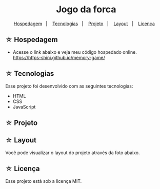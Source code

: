 <h1 align="center">Jogo da forca</h1>

<p align="center">
  <a href="#-hospedagem">Hospedagem</a>&nbsp;&nbsp;&nbsp;|&nbsp;&nbsp;&nbsp;
  <a href="#-tecnologias">Tecnologias</a>&nbsp;&nbsp;&nbsp;|&nbsp;&nbsp;&nbsp;
  <a href="#-projeto">Projeto</a>&nbsp;&nbsp;&nbsp;|&nbsp;&nbsp;&nbsp;
  <a href="#-layout">Layout</a>&nbsp;&nbsp;&nbsp;|&nbsp;&nbsp;&nbsp;
  <a href="#-licença">Licença</a>&nbsp;&nbsp;&nbsp;
</p>

## ☆ Hospedagem

- Acesse o link abaixo e veja meu código hospedado online.<br>
https://https-shini.github.io/memory-game/

## ☆ Tecnologias

Esse projeto foi desenvolvido com as seguintes tecnologias:
- HTML
- CSS
- JavaScript

## ☆ Projeto

## ☆ Layout

Você pode visualizar o layout do projeto através da foto abaixo.<br>

## ☆ Licença

Esse projeto está sob a licença MIT.
